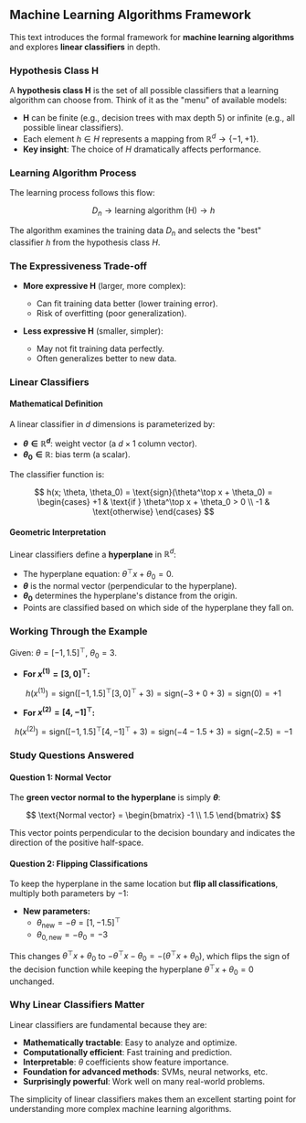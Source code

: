 ## Machine Learning Algorithms Framework

This text introduces the formal framework for **machine learning algorithms** and explores **linear classifiers** in depth.

### Hypothesis Class H

A **hypothesis class H** is the set of all possible classifiers that a learning algorithm can choose from. Think of it as the "menu" of available models:

- **H** can be finite (e.g., decision trees with max depth 5) or infinite (e.g., all possible linear classifiers).
- Each element $h \in H$ represents a mapping from $\mathbb{R}^d \to \{-1, +1\}$.
- **Key insight**: The choice of $H$ dramatically affects performance.

### Learning Algorithm Process

The learning process follows this flow:

$$
D_n \to \text{learning algorithm (H)} \to h
$$

The algorithm examines the training data $D_n$ and selects the "best" classifier $h$ from the hypothesis class $H$.

### The Expressiveness Trade-off

- **More expressive H** (larger, more complex):
  - Can fit training data better (lower training error).
  - Risk of overfitting (poor generalization).
  
- **Less expressive H** (smaller, simpler):
  - May not fit training data perfectly.
  - Often generalizes better to new data.

### Linear Classifiers

#### Mathematical Definition

A linear classifier in $d$ dimensions is parameterized by:

- **$\theta \in \mathbb{R}^d$**: weight vector (a $d \times 1$ column vector).
- **$\theta_0 \in \mathbb{R}$**: bias term (a scalar).

The classifier function is:

$$
h(x; \theta, \theta_0) = \text{sign}(\theta^\top x + \theta_0) =
\begin{cases}
+1 & \text{if } \theta^\top x + \theta_0 > 0 \\
-1 & \text{otherwise}
\end{cases}
$$

#### Geometric Interpretation

Linear classifiers define a **hyperplane** in $\mathbb{R}^d$:

- The hyperplane equation: $\theta^\top x + \theta_0 = 0$.
- **$\theta$** is the normal vector (perpendicular to the hyperplane).
- **$\theta_0$** determines the hyperplane's distance from the origin.
- Points are classified based on which side of the hyperplane they fall on.

### Working Through the Example

Given: $\theta = [-1, 1.5]^\top$, $\theta_0 = 3$.

- **For $x^{(1)} = [3, 0]^\top$:**

$$
h(x^{(1)}) = \text{sign}([-1, 1.5]^\top [3, 0]^\top + 3) = \text{sign}(-3 + 0 + 3) = \text{sign}(0) = +1
$$

- **For $x^{(2)} = [4, -1]^\top$:**

$$
h(x^{(2)}) = \text{sign}([-1, 1.5]^\top [4, -1]^\top + 3) = \text{sign}(-4 - 1.5 + 3) = \text{sign}(-2.5) = -1
$$

### Study Questions Answered

#### Question 1: Normal Vector

The **green vector normal to the hyperplane** is simply **$\theta$**:

$$
\text{Normal vector} = \begin{bmatrix} -1 \\ 1.5 \end{bmatrix}
$$

This vector points perpendicular to the decision boundary and indicates the direction of the positive half-space.

#### Question 2: Flipping Classifications

To keep the hyperplane in the same location but **flip all classifications**, multiply both parameters by $-1$:

- **New parameters:**
  - $\theta_{\text{new}} = -\theta = [1, -1.5]^\top$
  - $\theta_{0,\text{new}} = -\theta_0 = -3$

This changes $\theta^\top x + \theta_0$ to $-\theta^\top x - \theta_0 = -(\theta^\top x + \theta_0)$, which flips the sign of the decision function while keeping the hyperplane $\theta^\top x + \theta_0 = 0$ unchanged.

### Why Linear Classifiers Matter

Linear classifiers are fundamental because they are:

- **Mathematically tractable**: Easy to analyze and optimize.
- **Computationally efficient**: Fast training and prediction.
- **Interpretable**: $\theta$ coefficients show feature importance.
- **Foundation for advanced methods**: SVMs, neural networks, etc.
- **Surprisingly powerful**: Work well on many real-world problems.

The simplicity of linear classifiers makes them an excellent starting point for understanding more complex machine learning algorithms.
